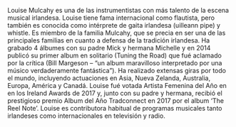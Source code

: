 Louise Mulcahy es una de las instrumentistas con más talento de la escena musical irlandesa. Louise tiene fama internacional como flautista, pero también es conocida como intérprete de gaita irlandesa (uilleann pipe) y whistle. Es miembro de la familia Mulcahy, que se precia en ser una de las principales familias en cuanto a defensa de la tradición irlandesa. Ha grabado 4 álbumes con su padre Mick y hermana Michelle y en 2014 publicó su primer album en solitario (Tuning the Road) que fué aclamado por la crítica (Bill Margeson – “un album maravilloso interpretado por una músico verdaderamente fantástica”). Ha realizado extensas giras por todo el mundo, incluyendo actuaciones en Asia, Nueva Zelanda, Australia, Europa, América y Canadá. Louise fué votada Artista Femenina del Año en en los Ireland Awards de 2017 y, junto con su padre y hermana, recibió el prestigioso premio Album del Año Tradconnect en 2017 por el album ‘The Reel Note’. Louise es contributora habitual de programas musicales tanto irlandeses como internacionales en televisión y radio.
